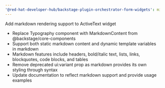 ```yaml
---
'@red-hat-developer-hub/backstage-plugin-orchestrator-form-widgets': minor
---
```


Add markdown rendering support to ActiveText widget

- Replace Typography component with MarkdownContent from @backstage/core-components
- Support both static markdown content and dynamic template variables in markdown
- Markdown features include headers, bold/italic text, lists, links, blockquotes, code blocks, and tables
- Remove deprecated ui:variant prop as markdown provides its own styling through syntax
- Update documentation to reflect markdown support and provide usage examples
